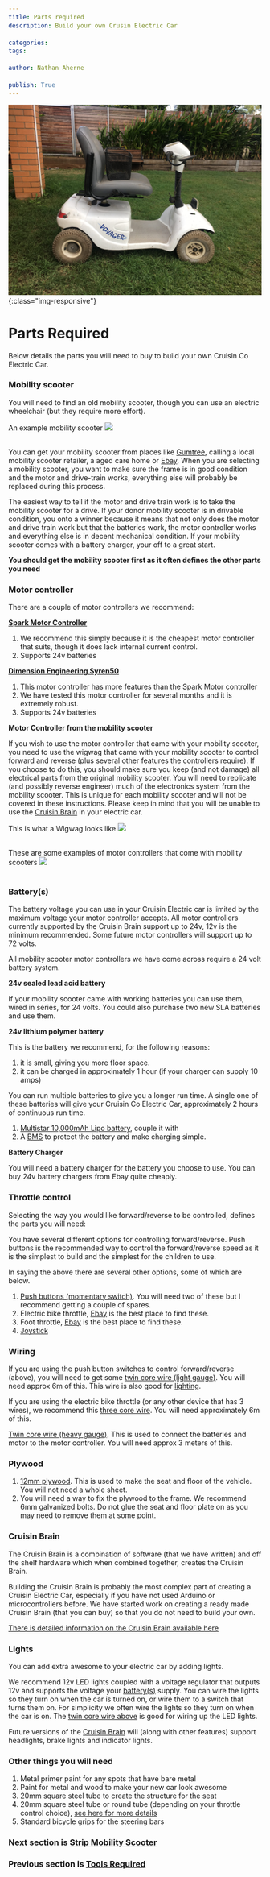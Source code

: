 ```yaml
---
title: Parts required
description: Build your own Crusin Electric Car

categories:
tags:

author: Nathan Aherne

publish: True
---
```


![Banner image](banner.jpg){:class="img-responsive"}

# Parts Required

Below details the parts you will need to buy to build your own Cruisin Co Electric Car.

### Mobility scooter
You will need to find an old mobility scooter, though you can use an electric wheelchair (but they require more effort).

An example mobility scooter
<img src="https://i.imgur.com/SxbXyxz.jpg">
<br>
<br>

You can get your mobility scooter from places like [Gumtree](https://www.gumtree.com.au), calling a local mobility scooter retailer, a aged care home or [Ebay](https://www.ebay.com). When you are selecting a mobility scooter, you want to make sure the frame is in good condition and the motor and drive-train works, everything else will probably be replaced during this process. 

The easiest way to tell if the motor and drive train work is to take the mobility scooter for a drive. If your donor mobility scooter is in drivable condition, you onto a winner because it means that not only does the motor and drive train work but that the batteries work, the motor controller works and everything else is in decent mechanical condition. If your mobility scooter comes with a battery charger, your off to a great start.

**You should get the mobility scooter first as it often defines the other parts you need**

### Motor controller
There are a couple of motor controllers we recommend:

**[Spark Motor Controller](http://www.revrobotics.com/rev-11-1200/)**

1. We recommend this simply because it is the cheapest motor controller that suits, though it does lack internal current control.
2. Supports 24v batteries

**[Dimension Engineering Syren50](https://www.dimensionengineering.com/products/syren50)**

1. This motor controller has more features than the Spark Motor controller
2. We have tested this motor controller for several months and it is extremely robust.
2. Supports 24v batteries

**Motor Controller from the mobility scooter**

If you wish to use the motor controller that came with your mobility scooter, you need to use the wigwag that came with your mobility scooter to control forward and reverse (plus several other features the controllers require). If you choose to do this, you should make sure you keep (and not damage) all electrical parts from the original mobility scooter. You will need to replicate (and possibly reverse engineer) much of the electronics system from the mobility scooter. This is unique for each mobility scooter and will not be covered in these instructions. Please keep in mind that you will be unable to use the [Cruisin Brain](/cruisin/cruisin-brain/index.html) in your electric car.

This is what a Wigwag looks like
<img src="https://i.imgur.com/07iaT6O.jpg">
<br>
<br>

These are some examples of motor controllers that come with mobility scooters
<img src="https://i.imgur.com/PFK70Kp.jpg">
<br>
<br>


### Battery(s)
The battery voltage you can use in your Cruisin Electric car is limited by the maximum voltage your motor controller accepts. All motor controllers currently supported by the Cruisin Brain support up to 24v, 12v is the minimum recommended. Some future motor controllers will support up to 72 volts.

All mobility scooter motor controllers we have come across require a 24 volt battery system.

**24v sealed lead acid battery**

If your mobility scooter came with working batteries you can use them, wired in series, for 24 volts. You could also purchase two new SLA batteries and use them.

**24v lithium polymer battery**

This is the battery we recommend, for the following reasons:

1. it is small, giving you more floor space. 
2. it can be charged in approximately 1 hour (if your charger can supply 10 amps)

You can run multiple batteries to give you a longer run time. A single one of these batteries will give your Cruisin Co Electric Car, approximately 2 hours of continuous run time.

1. [Multistar 10,000mAh Lipo battery](https://hobbyking.com/en_us/multistar-high-capacity-6s-10000mah-multi-rotor-lipo-pack.html?___store=en_us), couple it with
2. A [BMS](https://bmsbattery.com/bmspcm/330-smart-bms-513-cells-in-series-bms-pcm.html) to protect the battery and make charging simple.

**Battery Charger**

You will need a battery charger for the battery you choose to use. You can buy 24v battery chargers from Ebay quite cheaply.

### Throttle control
Selecting the way you would like forward/reverse to be controlled, defines the parts you will need:

You have several different options for controlling forward/reverse. Push buttons is the recommended way to control the forward/reverse speed as it is the simplest to build and the simplest for the children to use.

In saying the above there are several other options, some of which are below.

1. [Push buttons (momentary switch)](https://www.ebay.com.au/itm/2-5Pcs-6-Colors-12mm-Mini-Round-Switch-Waterproof-Momentary-ON-OFF-Push-Button/282607014565?hash=item41ccb0d2a5:m:m5O7n_sKiZ5Brga9kmG1J-g). You will need two of these but I recommend getting a couple of spares.
2. Electric bike throttle, [Ebay](https://www.ebay.com) is the best place to find these.
3. Foot throttle, [Ebay](https://www.ebay.com) is the best place to find these.
4. [Joystick](https://www.servocity.com/electronics/components/joysticks)

### Wiring
If you are using the push button switches to control forward/reverse (above), you will need to get some [twin core wire (light gauge)](https://www.jaycar.com.au/light-duty-fig-8-speaker-cable-sold-per-metre/p/WB1702). You will need approx 6m of this. This wire is also good for [lighting](partsRequired.md#lights).

If you are using the electric bike throttle (or any other device that has 3 wires), we recommend this [three core wire](https://hobbyking.com/en_us/twisted-22awg-servo-wire-1mtr-r-b-y-22awg.html). You will need approximately 6m of this.

[Twin core wire (heavy gauge)](https://www.jaycar.com.au/25a-2-core-tinned-dc-power-cable-sold-per-metre/p/WH3087). This is used to connect the batteries and motor to the motor controller. You will need approx 3 meters of this.

### Plywood
1. [12mm plywood](https://www.bunnings.com.au/ecoply-2400-x-1200-x-12mm-cd-non-structural_p0340315). This is used to make the seat and floor of the vehicle. You will not need a whole sheet.
2. You will need a way to fix the plywood to the frame. We recommend 6mm galvanized bolts. Do not glue the seat and floor plate on as you may need to remove them at some point.

### Cruisin Brain
The Cruisin Brain is a combination of software (that we have written) and off the shelf hardware which when combined together, creates the Cruisin Brain.

Building the Cruisin Brain is probably the most complex part of creating a Cruisin Electric Car, especially if you have not used Arduino or microcontrollers before. We have started work on creating a ready made Cruisin Brain (that you can buy) so that you do not need to build your own.

[There is detailed information on the Cruisin Brain available here](/cruisin-brain/index.html)

### Lights
You can add extra awesome to your electric car by adding lights.

We recommend 12v LED lights coupled with a voltage regulator that outputs 12v and supports the voltage your [battery(s)](index.html#battery(s)) supply. You can wire the lights so they turn on when the car is turned on, or wire them to a switch that turns them on. For simplicity we often wire the lights so they turn on when the car is on. The [twin core wire above](index.html#wiring) is good for wiring up the LED lights.

Future versions of the [Cruisin Brain](/cruisin/cruisin-brain/index.html) will (along with other features) support headlights, brake lights and indicator lights.

### Other things you will need
1. Metal primer paint for any spots that have bare metal
2. Paint for metal and wood to make your new car look awesome
3. 20mm square steel tube to create the structure for the seat
3. 20mm square steel tube or round tube (depending on your throttle control choice), [see here for more details](/cruisin/diy/steering/index.html)
4. Standard bicycle grips for the steering bars

### Next section is [Strip Mobility Scooter](/cruisin/diy/strip-mobility-scooter/index.html)

### Previous section is [Tools Required](/cruisin/diy/tools-required/index.html)